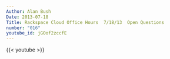 ```yaml
---
Author: Alan Bush
Date: 2013-07-18
Title: Rackspace Cloud Office Hours  7/18/13  Open Questions
number: "016"
youtube_id: jGOof2zccfE
---
```


{{< youtube >}}
